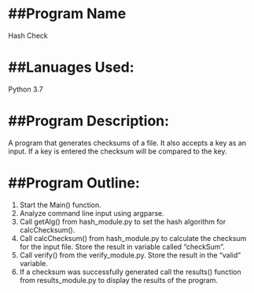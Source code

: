 ##Program Name
======

Hash Check

##Lanuages Used:
======

Python 3.7

##Program Description:
======

A program that generates checksums of a file. It also accepts a key as an input. If a key is entered the checksum will be compared to the key.

##Program Outline:
======

1. Start the Main() function.
2. Analyze command line input using argparse.
3. Call getAlg() from hash_module.py to set the hash algorithm for calcChecksum().
4. Call calcChecksum() from hash_module.py to calculate the checksum for the input file. Store the result in variable called “checkSum”.
5. Call verify() from the verify_module.py. Store the result in the “valid” variable.
6. If a checksum was successfully generated call the results() function from results_module.py to display the results of the program.

